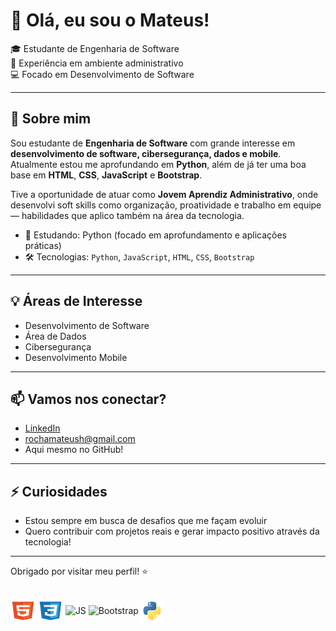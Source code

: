 # 👋 Olá, eu sou o Mateus!

🎓 Estudante de Engenharia de Software  
💼 Experiência em ambiente administrativo  
💻 Focado em Desenvolvimento de Software  

---

## 🧠 Sobre mim

Sou estudante de **Engenharia de Software** com grande interesse em **desenvolvimento de software, cibersegurança, dados e mobile**.  
Atualmente estou me aprofundando em **Python**, além de já ter uma boa base em **HTML**, **CSS**, **JavaScript** e **Bootstrap**.  

Tive a oportunidade de atuar como **Jovem Aprendiz Administrativo**, onde desenvolvi soft skills como organização, proatividade e trabalho em equipe — habilidades que aplico também na área da tecnologia.  

- 🌱 Estudando: Python (focado em aprofundamento e aplicações práticas)  
- 🛠️ Tecnologias: `Python`, `JavaScript`, `HTML`, `CSS`, `Bootstrap`  

---

## 💡 Áreas de Interesse

- Desenvolvimento de Software  
- Área de Dados  
- Cibersegurança  
- Desenvolvimento Mobile  

---

## 📫 Vamos nos conectar?

- [LinkedIn](https://www.linkedin.com/in/mateushenriquerocha/)  
- [rochamateush@gmail.com](mailto:rochamateush@gmail.com)  
- Aqui mesmo no GitHub!  

---

## ⚡ Curiosidades

- Estou sempre em busca de desafios que me façam evoluir  
- Quero contribuir com projetos reais e gerar impacto positivo através da tecnologia!  

---

Obrigado por visitar meu perfil! ⭐  
<br>

<div>
  <img align="center" alt="HTML" height="30" width="40" src="https://raw.githubusercontent.com/devicons/devicon/master/icons/html5/html5-original.svg">
  <img align="center" alt="CSS" height="30" width="40" src="https://raw.githubusercontent.com/devicons/devicon/master/icons/css3/css3-original.svg">
  <img align="center" alt="JS" height="45" width="45" src="https://img.icons8.com/?size=100&id=PXTY4q2Sq2lG&format=png&color=000000">
  <img align="center" alt="Bootstrap" height="30" width="40" src="https://upload.wikimedia.org/wikipedia/commons/thumb/b/b2/Bootstrap_logo.svg/1200px-Bootstrap_logo.svg.png">
  <img align="center" alt="Python" height="35" width="35" src="https://raw.githubusercontent.com/devicons/devicon/master/icons/python/python-original.svg">
</div>
